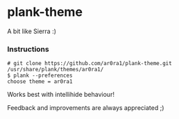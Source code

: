 # plank-theme
A bit like Sierra :)

### Instructions

`# git clone https://github.com/ar0ra1/plank-theme.git /usr/share/plank/themes/ar0ra1/ `  
`$ plank --preferences`  
`choose theme = ar0ra1`  

Works best with intellihide behaviour!

Feedback and improvements are always appreciated ;)
